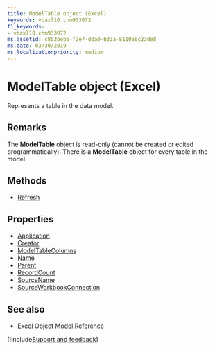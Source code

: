 ```yaml
---
title: ModelTable object (Excel)
keywords: vbaxl10.chm933072
f1_keywords:
- vbaxl10.chm933072
ms.assetid: c853beb6-f2e7-dda0-b33a-8110a6c23de8
ms.date: 03/30/2019
ms.localizationpriority: medium
---
```



# ModelTable object (Excel)

Represents a table in the data model.


## Remarks

The **ModelTable** object is read-only (cannot be created or edited programmatically). There is a **ModelTable** object for every table in the model.

## Methods

- [Refresh](Excel.modeltable.refresh.md)

## Properties

- [Application](Excel.modeltable.application.md)
- [Creator](Excel.modeltable.creator.md)
- [ModelTableColumns](Excel.modeltable.modeltablecolumns.md)
- [Name](Excel.modeltable.name.md)
- [Parent](Excel.modeltable.parent.md)
- [RecordCount](Excel.modeltable.recordcount.md)
- [SourceName](Excel.modeltable.sourcename.md)
- [SourceWorkbookConnection](Excel.modeltable.sourceworkbookconnection.md)


## See also

- [Excel Object Model Reference](overview/Excel/object-model.md)

[!include[Support and feedback](~/includes/feedback-boilerplate.md)]